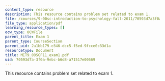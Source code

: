 ```yaml
---
content_type: resource
description: This resource contains problem set related to exam 1.
file: /courses/9-00sc-introduction-to-psychology-fall-2011/70593d7a3f0a9ebcb6d8a71517e00669_MIT9_00SCF11_exam1.pdf
file_type: application/pdf
learning_resource_types: []
ocw_type: OCWFile
parent_title: Exam 1
parent_type: CourseSection
parent_uid: 2a1bb179-e346-dcc5-f5ed-9fcce0c33d1a
resourcetype: Document
title: MIT9_00SCF11_exam1.pdf
uid: 70593d7a-3f0a-9ebc-b6d8-a71517e00669
---
```

This resource contains problem set related to exam 1.